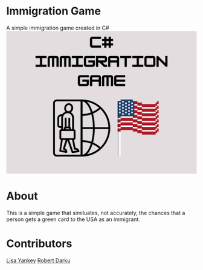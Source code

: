 # Immigration Game
A simple immigration game created in C#
<img src="/assets/immigration-game.png">

# About
This is a simple game that similuates, not accurately, the chances that a person gets a green card to the USA as an immigrant.

# Contributors
[Lisa Yankey](https://github.com/lyankey)
[Robert Darku](https://github.com/rdarku)
